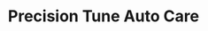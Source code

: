 ---
title: "Precision Tune Auto Care"
url: /newport-news/precision-tune-auto-care/
shop: car repair
---